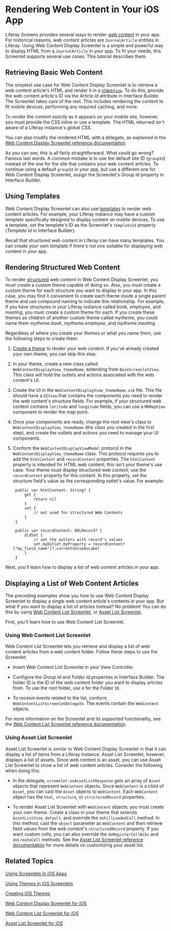 # Rendering Web Content in Your iOS App [](id=rendering-web-content-in-your-ios-app)

Liferay Screens provides several ways to render 
[web content](/discover/portal/-/knowledge_base/6-2/web-content-management) 
in your app. For historical reasons, web content articles are `JournalArticle` 
entities in Liferay. Using Web Content Display Screenlet is a simple and 
powerful way to display HTML from a `JournalArticle` in your app. To fit your 
needs, this Screenlet supports several use cases. This tutorial describes them. 

## Retrieving Basic Web Content [](id=retrieving-basic-web-content)

The simplest use case for Web Content Display Screenlet is to retrieve a web 
content article's HTML and render it in a 
[`UIWebView`](https://developer.apple.com/library/ios/documentation/UIKit/Reference/UIWebView_Class/). 
To do this, provide the web content article's ID via the *Article Id* attribute 
in Interface Builder. The Screenlet takes care of the rest. This includes 
rendering the content to fit mobile devices, performing any required caching, 
and more. 

To render the content *exactly* as it appears on your mobile site, however, you 
must provide the CSS inline or use a template. The HTML returned isn't aware of 
a Liferay instance's global CSS. 

You can also modify the rendered HTML with a delegate, as explained in the 
[Web Content Display Screenlet reference documentation](/develop/reference/-/knowledge_base/6-2/webcontentdisplayscreenlet-for-ios). 

As you can see, this is all fairly straightforward. What could go wrong? Famous 
last words. A common mistake is to use the default site ID (`groupId`) instead 
of the one for the site that contains your web content articles. To continue 
using a default `groupId` in your app, but use a different one for Web Content 
Display Screenlet, assign the Screenlet's *Group Id* property in Interface 
Builder. 

## Using Templates [](id=using-templates)

Web Content Display Screenlet can also use 
[templates](/discover/portal/-/knowledge_base/6-2/advanced-content-with-structures-and-templates) 
to render web content articles. For example, your Liferay instance may have 
a custom template specifically designed to display content on mobile devices. To 
use a template, set the template's ID as the Screenlet's `templateId` property 
(*Template Id* in Interface Builder). 

Recall that structured web content in Liferay can have many templates. You can 
create your own template if there's not one suitable for displaying web content 
in your app. 

## Rendering Structured Web Content [](id=rendering-structured-web-content)

To render 
[structured](/discover/portal/-/knowledge_base/6-2/advanced-content-with-structures-and-templates) 
web content in Web Content Display Screenlet, you must create a custom theme 
capable of doing so. Also, you must create a custom theme for each structure you 
want to display in your app. In this case, you may find it convenient to create 
each theme inside a single parent theme and use compound naming to indicate this 
relationship. For example, if you have structures in your Liferay instance 
called *book*, *employee*, and *meeting*, you must create a custom theme for 
each. If you create these themes as children of another custom theme called 
*mytheme*, you could name them *mytheme.book*, *mytheme.employee*, and 
*mytheme.meeting*. 

Regardless of where you create your themes or what you name them, use the 
following steps to create them: 

1. [Create a theme](/develop/tutorials/-/knowledge_base/6-2/creating-ios-themes) 
   to render your web content. If you've already created your own theme, you can 
   skip this step. 

2. In your theme, create a new class called `WebContentDisplayView_themeName`, 
   extending from `BaseScreenletView`. This class will hold the outlets and 
   actions associated with the web content's UI. 

3. Create the UI in the `WebContentDisplayView_themeName.xib` file. This file 
   should have a `UIView` that contains the components you need to render the 
   web content's structure fields. For example, if your structured web content 
   contains `latitude` and `longitude` fields, you can use a `MKMapView` 
   component to render the map point. 

4. Once your components are ready, change the root view's class to 
   `WebContentDisplayView_themeName` (the class you created in the first step), 
   and create the outlets and actions you need to manage your UI components. 

5. Conform the `WebContentDisplayViewModel` protocol in the 
   `WebContentDisplayView_themeName` class. This protocol requires you to add 
   the `htmlContent` and `recordContent` properties. The `htmlContent` property 
   is intended for HTML web content; this isn't your theme's use case. Your 
   theme must display structured web content; use the `recordContent` property 
   for this content. In this property, set the structure field's value as the 
   corresponding outlet's value. For example: 

        public var htmlContent: String? {
            get {
                return nil
            }
            set {
                // not used for structured Web Contents
            }
        }

        public var recordContent: DDLRecord? {
            didSet {
                // set the outlets with record's values
                set.myOutlet.myProperty = recordContent?["my_field_name"]?.currentValueAsLabel
            }
        }

Next, you'll learn how to display a list of web content articles in your app. 

## Displaying a List of Web Content Articles [](id=displaying-a-list-of-web-content-articles)

The preceding examples show you how to use Web Content Display Screenlet to 
display a single web content article's contents in your app. But what if you 
want to display a list of articles instead? No problem! You can do this by using 
[Web Content List Screenlet](/develop/reference/-/knowledge_base/6-2/web-content-list-screenlet-for-ios), 
or 
[Asset List Screenlet](/develop/reference/-/knowledge_base/6-2/assetlistscreenlet-for-ios). 

First, you'll learn how to use Web Content List Screenlet. 

### Using Web Content List Screenlet [](id=using-web-content-list-screenlet)

Web Content List Screenlet lets you retrieve and display a list of web content 
articles from a web content folder. Follow these steps to use the Screenlet:

- Insert Web Content List Screenlet in your View Controller. 

- Configure the *Group Id* and *Folder Id* properties in Interface Builder. The 
  folder ID is the ID of the web content folder you want to display articles 
  from. To use the root folder, use `0` for the Folder Id. 

- To receive events related to the list, conform 
  `WebContentListScreenletDelegate`. The events contain the `WebContent` 
  objects. 

For more information on the Screenlet and its supported functionality, see the 
[Web Content List Screenlet reference documentation](/develop/reference/-/knowledge_base/6-2/web-content-list-screenlet-for-ios). 

### Using Asset List Screenlet [](id=using-asset-list-screenlet)

Asset List Screenlet is similar to Web Content Display Screenlet in that it can 
display a list of items from a Liferay instance. Asset List Screenlet, however, 
displays a list of assets. Since web content is an asset, you can use Asset List 
Screenlet to show a list of web content articles. Consider the following when 
doing this: 

- In the delegate, `screenlet:onAssetListResponse` gets an array of `Asset` 
  objects that represent `WebContent` objects. Since `WebContent` is a child 
  of `Asset`, you can cast the `Asset` objects to `WebContent`. Each 
  `WebContent` object has the `html`, `structure`, or `structuredRecord` 
  properties. 

- To render Asset List Screenlet with `WebContent` objects, you must create your 
  own theme. Create a class in your theme that extends `AssetListView_default`, 
  and override the `doFillLoadedCell` method. In this method, cast the `object` 
  parameter as `WebContent` and then retrieve field values from the web 
  content's `structuredRecord` property. If you want custom cells, you can also 
  override the `doRegisterCellNibs` and `doCreateCell` methods. See the 
  [Asset List Screenlet reference documentation](/develop/reference/-/knowledge_base/6-2/assetlistscreenlet-for-ios) 
  for more details on customizing your asset list. 

## Related Topics [](id=related-topics)

[Using Screenlets in iOS Apps](/develop/tutorials/-/knowledge_base/6-2/using-screenlets-in-ios-apps)

[Using Themes in iOS Screenlets](/develop/tutorials/-/knowledge_base/6-2/using-themes-in-ios-screenlets)

[Creating iOS Themes](/develop/tutorials/-/knowledge_base/6-2/creating-ios-themes)

[Web Content Display Screenlet for iOS](/develop/reference/-/knowledge_base/6-2/webcontentdisplayscreenlet-for-ios)

[Web Content List Screenlet for iOS](/develop/reference/-/knowledge_base/6-2/web-content-list-screenlet-for-ios)

[Asset List Screenlet for iOS](/develop/reference/-/knowledge_base/6-2/assetlistscreenlet-for-ios)
